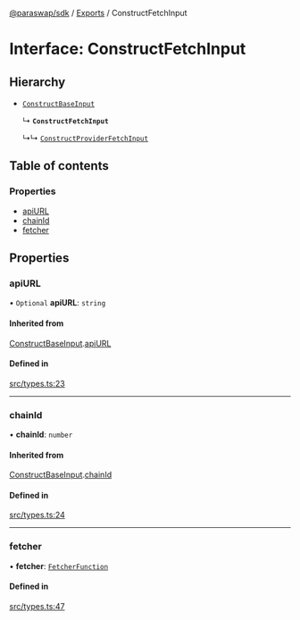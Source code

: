 [@paraswap/sdk](../README.md) / [Exports](../modules.md) / ConstructFetchInput

# Interface: ConstructFetchInput

## Hierarchy

- [`ConstructBaseInput`](internal_.ConstructBaseInput.md)

  ↳ **`ConstructFetchInput`**

  ↳↳ [`ConstructProviderFetchInput`](ConstructProviderFetchInput.md)

## Table of contents

### Properties

- [apiURL](ConstructFetchInput.md#apiurl)
- [chainId](ConstructFetchInput.md#chainid)
- [fetcher](ConstructFetchInput.md#fetcher)

## Properties

### apiURL

• `Optional` **apiURL**: `string`

#### Inherited from

[ConstructBaseInput](internal_.ConstructBaseInput.md).[apiURL](internal_.ConstructBaseInput.md#apiurl)

#### Defined in

[src/types.ts:23](https://github.com/paraswap/paraswap-sdk-limit-orders/blob/chore/LO_pagination_params/src/types.ts#L23)

___

### chainId

• **chainId**: `number`

#### Inherited from

[ConstructBaseInput](internal_.ConstructBaseInput.md).[chainId](internal_.ConstructBaseInput.md#chainid)

#### Defined in

[src/types.ts:24](https://github.com/paraswap/paraswap-sdk-limit-orders/blob/chore/LO_pagination_params/src/types.ts#L24)

___

### fetcher

• **fetcher**: [`FetcherFunction`](../modules/internal_.md#fetcherfunction)

#### Defined in

[src/types.ts:47](https://github.com/paraswap/paraswap-sdk-limit-orders/blob/chore/LO_pagination_params/src/types.ts#L47)
